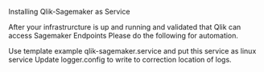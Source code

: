 

Installing Qlik-Sagemaker as Service 

After your infrastrurcture is up and running and validated that Qlik can access Sagemaker Endpoints
Please do the following for automation.

Use template example qlik-sagemaker.service and put this service as linux service
Update logger.config to write to correction location of logs.


